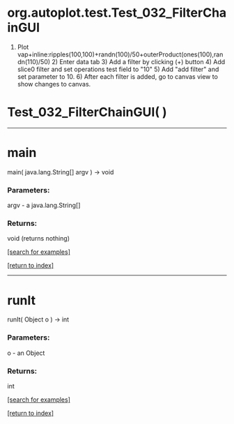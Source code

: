 # org.autoplot.test.Test_032_FilterChainGUI

1) Plot vap+inline:ripples(100,100)+randn(100)/50+outerProduct(ones(100),randn(110)/50)
   2) Enter data tab
   3) Add a filter by clicking (+) button
   4) Add slice0 filter and set operations test field to "10"
   5) Add "add filter" and set parameter to 10.
   6) After each filter is added, go to canvas view to show changes to canvas.

# Test_032_FilterChainGUI( )


***
<a name="main"></a>
# main
main( java.lang.String[] argv ) &rarr; void



### Parameters:
argv - a java.lang.String[]

### Returns:
void (returns nothing)


<a href="https://github.com/autoplot/dev/search?q=main&unscoped_q=main">[search for examples]</a>

<a href="https://github.com/autoplot/documentation/blob/master/javadoc/index-all.md">[return to index]</a>

***
<a name="runIt"></a>
# runIt
runIt( Object o ) &rarr; int



### Parameters:
o - an Object

### Returns:
int


<a href="https://github.com/autoplot/dev/search?q=runIt&unscoped_q=runIt">[search for examples]</a>

<a href="https://github.com/autoplot/documentation/blob/master/javadoc/index-all.md">[return to index]</a>

